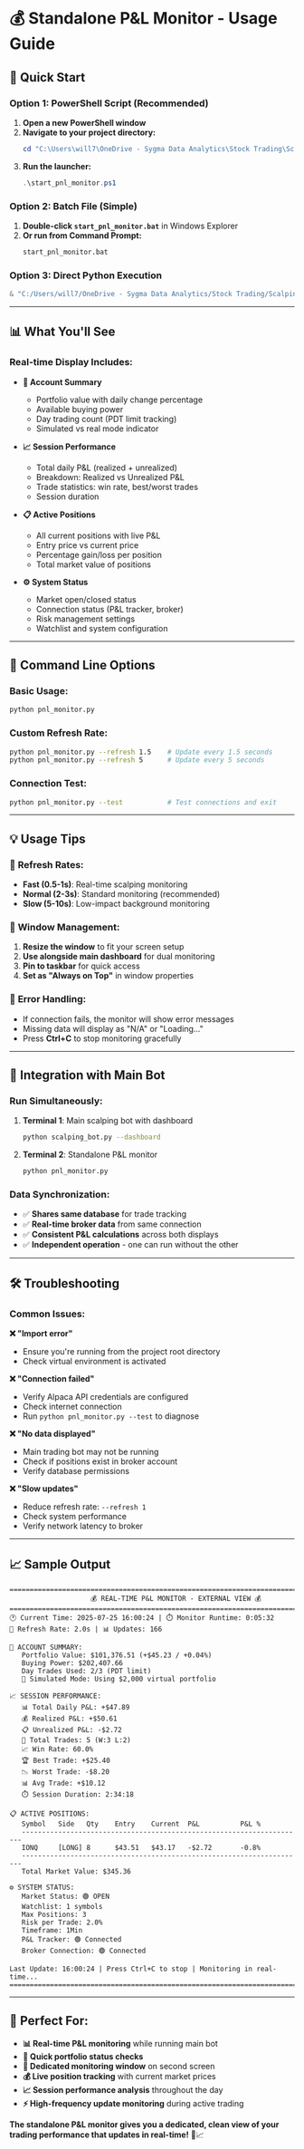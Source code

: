 # 💰 Standalone P&L Monitor - Usage Guide

## 🚀 Quick Start

### Option 1: PowerShell Script (Recommended)
1. **Open a new PowerShell window**
2. **Navigate to your project directory:**
   ```powershell
   cd "C:\Users\will7\OneDrive - Sygma Data Analytics\Stock Trading\Scalping Bot System"
   ```
3. **Run the launcher:**
   ```powershell
   .\start_pnl_monitor.ps1
   ```

### Option 2: Batch File (Simple)
1. **Double-click `start_pnl_monitor.bat`** in Windows Explorer
2. **Or run from Command Prompt:**
   ```cmd
   start_pnl_monitor.bat
   ```

### Option 3: Direct Python Execution
```powershell
& "C:/Users/will7/OneDrive - Sygma Data Analytics/Stock Trading/Scalping Bot System/.venv/Scripts/python.exe" pnl_monitor.py
```

---

## 📊 What You'll See

### Real-time Display Includes:
- **💼 Account Summary**
  - Portfolio value with daily change percentage
  - Available buying power
  - Day trading count (PDT limit tracking)
  - Simulated vs real mode indicator

- **📈 Session Performance**  
  - Total daily P&L (realized + unrealized)
  - Breakdown: Realized vs Unrealized P&L
  - Trade statistics: win rate, best/worst trades
  - Session duration

- **📋 Active Positions**
  - All current positions with live P&L
  - Entry price vs current price
  - Percentage gain/loss per position
  - Total market value of positions

- **⚙️ System Status**
  - Market open/closed status
  - Connection status (P&L tracker, broker)
  - Risk management settings
  - Watchlist and system configuration

---

## 🔧 Command Line Options

### Basic Usage:
```bash
python pnl_monitor.py
```

### Custom Refresh Rate:
```bash
python pnl_monitor.py --refresh 1.5    # Update every 1.5 seconds
python pnl_monitor.py --refresh 5      # Update every 5 seconds
```

### Connection Test:
```bash
python pnl_monitor.py --test           # Test connections and exit
```

---

## 💡 Usage Tips

### 🔄 **Refresh Rates:**
- **Fast (0.5-1s)**: Real-time scalping monitoring
- **Normal (2-3s)**: Standard monitoring (recommended)
- **Slow (5-10s)**: Low-impact background monitoring

### 📱 **Window Management:**
1. **Resize the window** to fit your screen setup
2. **Use alongside main dashboard** for dual monitoring
3. **Pin to taskbar** for quick access
4. **Set as "Always on Top"** in window properties

### 🚨 **Error Handling:**
- If connection fails, the monitor will show error messages
- Missing data will display as "N/A" or "Loading..."
- Press **Ctrl+C** to stop monitoring gracefully

---

## 🔗 Integration with Main Bot

### **Run Simultaneously:**
1. **Terminal 1**: Main scalping bot with dashboard
   ```bash
   python scalping_bot.py --dashboard
   ```

2. **Terminal 2**: Standalone P&L monitor
   ```bash
   python pnl_monitor.py
   ```

### **Data Synchronization:**
- ✅ **Shares same database** for trade tracking
- ✅ **Real-time broker data** from same connection
- ✅ **Consistent P&L calculations** across both displays
- ✅ **Independent operation** - one can run without the other

---

## 🛠️ Troubleshooting

### **Common Issues:**

**❌ "Import error"**
- Ensure you're running from the project root directory
- Check virtual environment is activated

**❌ "Connection failed"**  
- Verify Alpaca API credentials are configured
- Check internet connection
- Run `python pnl_monitor.py --test` to diagnose

**❌ "No data displayed"**
- Main trading bot may not be running
- Check if positions exist in broker account
- Verify database permissions

**❌ "Slow updates"**
- Reduce refresh rate: `--refresh 1`
- Check system performance
- Verify network latency to broker

---

## 📈 Sample Output

```
===============================================================================
                    💰 REAL-TIME P&L MONITOR - EXTERNAL VIEW 💰
===============================================================================
🕐 Current Time: 2025-07-25 16:00:24 | ⏱️ Monitor Runtime: 0:05:32
🔄 Refresh Rate: 2.0s | 📊 Updates: 166

💼 ACCOUNT SUMMARY:
   Portfolio Value: $101,376.51 (+$45.23 / +0.04%)
   Buying Power: $202,407.66
   Day Trades Used: 2/3 (PDT limit)
   🧪 Simulated Mode: Using $2,000 virtual portfolio

📈 SESSION PERFORMANCE:
   📊 Total Daily P&L: +$47.89
   💰 Realized P&L: +$50.61
   📋 Unrealized P&L: -$2.72
   🎯 Total Trades: 5 (W:3 L:2)
   📈 Win Rate: 60.0%
   🏆 Best Trade: +$25.40
   📉 Worst Trade: -$8.20
   📊 Avg Trade: +$10.12
   ⏱️ Session Duration: 2:34:18

📋 ACTIVE POSITIONS:
   Symbol   Side   Qty    Entry    Current  P&L          P&L %   
   ----------------------------------------------------------------------
   IONQ     [LONG] 8      $43.51   $43.17   -$2.72       -0.8%
   ----------------------------------------------------------------------
   Total Market Value: $345.36

⚙️ SYSTEM STATUS:
   Market Status: 🟢 OPEN
   Watchlist: 1 symbols
   Max Positions: 3
   Risk per Trade: 2.0%
   Timeframe: 1Min
   P&L Tracker: 🟢 Connected
   Broker Connection: 🟢 Connected

Last Update: 16:00:24 | Press Ctrl+C to stop | Monitoring in real-time...
===============================================================================
```

---

## 🎯 Perfect For:

- **📊 Real-time P&L monitoring** while running main bot
- **👀 Quick portfolio status checks** 
- **📱 Dedicated monitoring window** on second screen
- **💰 Live position tracking** with current market prices
- **📈 Session performance analysis** throughout the day
- **⚡ High-frequency update monitoring** during active trading

**The standalone P&L monitor gives you a dedicated, clean view of your trading performance that updates in real-time!** 💪📈
